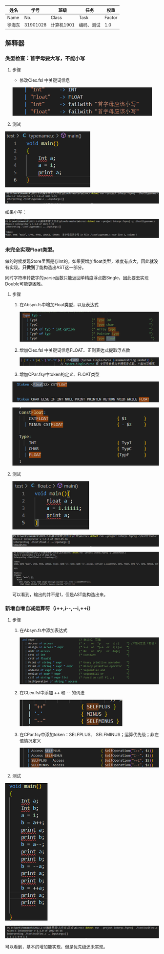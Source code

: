 | 姓名   | 学号     | 班级       | 任务       | 权重   |
| ------ | -------- | ---------- | ---------- | ------ |
| Name   | No.      | Class      | Task       | Factor |
| 徐海东 | 31901028 | 计算机1901 | 编码、测试 | 1.0    |

## 解释器

### 类型检查：首字母要大写，不能小写

1. 步骤

   + 修改Clex.fsl 中关键词信息

   ![image-20220525134546123](实验报告.assets/image-20220525134546123.png)

2. 测试

![image-20220524214605256](实验报告.assets/image-20220524214605256.png)

![image-20220524214714911](实验报告.assets/image-20220524214714911.png)

如果小写：

![image-20220524214624940](实验报告.assets/image-20220524214624940.png)

### 未完全实现Float类型。

做的时候发现Store里面是存Int的，如果要增加float类型，难度有点大，因此就没有实现。**只做到**了能构造出AST这一部分。

同时字符串转数字的parse函数只能返回单精度浮点数Single，因此要去实现Double可能更困难。

1. 步骤

   1. 在Absyn.fs中增加Float类型，以及表达式

      ![image-20220525135241992](实验报告.assets/image-20220525135241992.png)

   2. 增加Clex.fsl 中关键词信息FLOAT、正则表达式提取浮点数

      ![image-20220525141053950](实验报告.assets/image-20220525141053950.png)

   3. 增加CPar.fsy中token的定义、FLOAT类型

   ![image-20220525135154003](实验报告.assets/image-20220525135154003.png)

   ![image-20220525135223856](实验报告.assets/image-20220525135223856.png)

2. 测试

   ![image-20220525135756327](实验报告.assets/image-20220525135756327.png)

   ![image-20220525134345029](实验报告.assets/image-20220525134345029.png)

   ![image-20220525135900865](实验报告.assets/image-20220525135900865.png)

   可以看到，输出的并不是1，但是AST能构造出来。

### 新增自增自减运算符（i++,i--,--i,++i）

1. 步骤

   1. 在Absyn.fs中添加表达式

      ![image-20220525141004839](实验报告.assets/image-20220525141004839.png)

   2. 在CLex.fsl中添加 ++ 和 -- 的词法

      ![image-20220525141523843](实验报告.assets/image-20220525141523843.png)

   3. 在CPar.fsy中添加token：SELFPLUS、 SELFMINUS；运算优先级；非左值情况定义

      ![image-20220525141708779](实验报告.assets/image-20220525141708779.png)

2. 测试

![image-20220525140835460](实验报告.assets/image-20220525140835460.png)

![image-20220525140847561](实验报告.assets/image-20220525140847561.png)

可以看到，基本的增加能实现，但是优先级还未实现。

